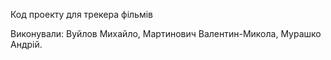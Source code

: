 Код проекту для трекера фільмів

Виконували:
Вуйлов Михайло,
Мартинович Валентин-Микола,
Мурашко Андрій.
